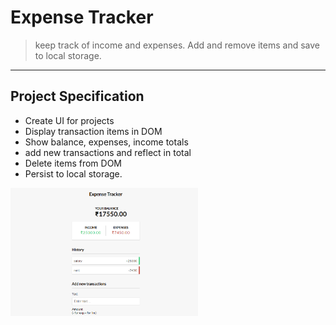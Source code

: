 # Expense Tracker
> keep track of income and expenses. Add and remove items and save to local storage.
***
## Project Specification
- Create UI for projects
- Display transaction items in DOM
- Show balance, expenses, income totals
- add new transactions and reflect in total
- Delete items from DOM
- Persist to local storage.

<p>
  <img src='tracker.png' alt='screenshot' width='300' />
</p>
